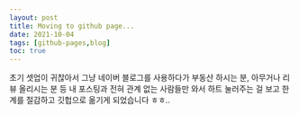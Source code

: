 ```yaml
---
layout: post
title: Moving to github page...
date: 2021-10-04
tags: [github-pages,blog]
toc: true
---
```

초기 셋업이 귀찮아서 그냥 네이버 블로그를 사용하다가 부동산 하시는 분, 아무거나 리뷰 올리시는 분 등 내 포스팅과 전혀 관계 없는 사람들만 와서 하트 눌러주는 걸 보고 한계를 절감하고 깃헙으로 옮기게 되었습니다 ㅎㅎ..
